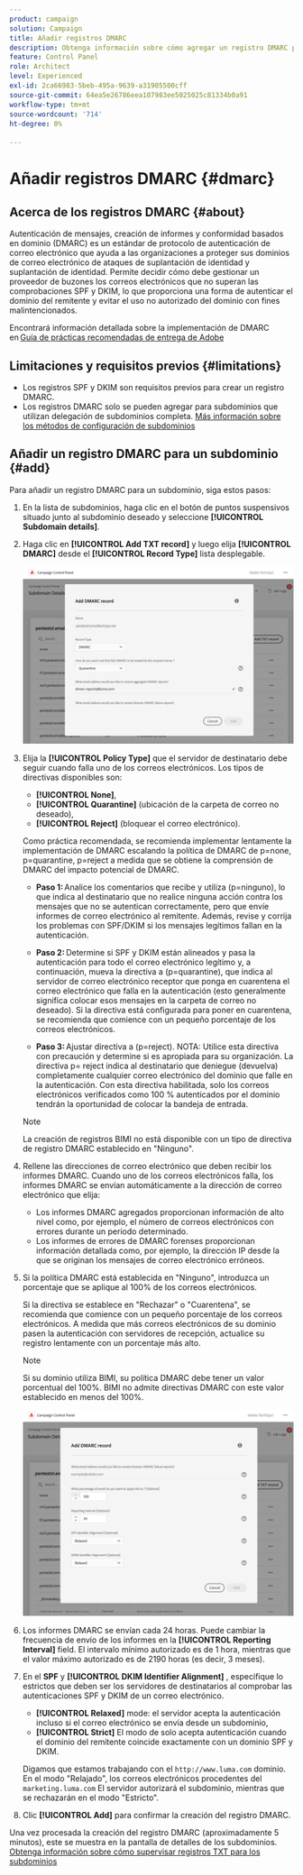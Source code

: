 ```yaml
---
product: campaign
solution: Campaign
title: Añadir registros DMARC
description: Obtenga información sobre cómo agregar un registro DMARC para un subdominio.
feature: Control Panel
role: Architect
level: Experienced
exl-id: 2ca66983-5beb-495a-9639-a31905500cff
source-git-commit: 64ea5e26786eea107983ee5025025c81334b0a91
workflow-type: tm+mt
source-wordcount: '714'
ht-degree: 0%

---
```


# Añadir registros DMARC {#dmarc}

## Acerca de los registros DMARC {#about}

Autenticación de mensajes, creación de informes y conformidad basados en dominio (DMARC) es un estándar de protocolo de autenticación de correo electrónico que ayuda a las organizaciones a proteger sus dominios de correo electrónico de ataques de suplantación de identidad y suplantación de identidad. Permite decidir cómo debe gestionar un proveedor de buzones los correos electrónicos que no superan las comprobaciones SPF y DKIM, lo que proporciona una forma de autenticar el dominio del remitente y evitar el uso no autorizado del dominio con fines malintencionados.

Encontrará información detallada sobre la implementación de DMARC en [Guía de prácticas recomendadas de entrega de Adobe](https://experienceleague.adobe.com/docs/deliverability-learn/deliverability-best-practice-guide/additional-resources/technotes/implement-dmarc.html)

## Limitaciones y requisitos previos {#limitations}

* Los registros SPF y DKIM son requisitos previos para crear un registro DMARC.
* Los registros DMARC solo se pueden agregar para subdominios que utilizan delegación de subdominios completa. [Más información sobre los métodos de configuración de subdominios](subdomains-branding.md#subdomain-delegation-methods)

## Añadir un registro DMARC para un subdominio {#add}

Para añadir un registro DMARC para un subdominio, siga estos pasos:

1. En la lista de subdominios, haga clic en el botón de puntos suspensivos situado junto al subdominio deseado y seleccione **[!UICONTROL Subdomain details]**.

1. Haga clic en **[!UICONTROL Add TXT record]** y luego elija **[!UICONTROL DMARC]** desde el **[!UICONTROL Record Type]** lista desplegable.

   ![](assets/dmarc-add.png)

1. Elija la **[!UICONTROL Policy Type]** que el servidor de destinatario debe seguir cuando falla uno de los correos electrónicos. Los tipos de directivas disponibles son:

   * **[!UICONTROL None]**,
   * **[!UICONTROL Quarantine]** (ubicación de la carpeta de correo no deseado),
   * **[!UICONTROL Reject]** (bloquear el correo electrónico).

   Como práctica recomendada, se recomienda implementar lentamente la implementación de DMARC escalando la política de DMARC de p=none, p=quarantine, p=reject a medida que se obtiene la comprensión de DMARC del impacto potencial de DMARC.

   * **Paso 1:** Analice los comentarios que recibe y utiliza (p=ninguno), lo que indica al destinatario que no realice ninguna acción contra los mensajes que no se autentican correctamente, pero que envíe informes de correo electrónico al remitente. Además, revise y corrija los problemas con SPF/DKIM si los mensajes legítimos fallan en la autenticación.

   * **Paso 2:** Determine si SPF y DKIM están alineados y pasa la autenticación para todo el correo electrónico legítimo y, a continuación, mueva la directiva a (p=quarantine), que indica al servidor de correo electrónico receptor que ponga en cuarentena el correo electrónico que falla en la autenticación (esto generalmente significa colocar esos mensajes en la carpeta de correo no deseado). Si la directiva está configurada para poner en cuarentena, se recomienda que comience con un pequeño porcentaje de los correos electrónicos.

   * **Paso 3:** Ajustar directiva a (p=reject). NOTA: Utilice esta directiva con precaución y determine si es apropiada para su organización. La directiva p= reject indica al destinatario que deniegue (devuelva) completamente cualquier correo electrónico del dominio que falle en la autenticación. Con esta directiva habilitada, solo los correos electrónicos verificados como 100 % autenticados por el dominio tendrán la oportunidad de colocar la bandeja de entrada.

   >[!NOTE]
   >
   > La creación de registros BIMI no está disponible con un tipo de directiva de registro DMARC establecido en &quot;Ninguno&quot;.

1. Rellene las direcciones de correo electrónico que deben recibir los informes DMARC. Cuando uno de los correos electrónicos falla, los informes DMARC se envían automáticamente a la dirección de correo electrónico que elija:

   * Los informes DMARC agregados proporcionan información de alto nivel como, por ejemplo, el número de correos electrónicos con errores durante un periodo determinado.
   * Los informes de errores de DMARC forenses proporcionan información detallada como, por ejemplo, la dirección IP desde la que se originan los mensajes de correo electrónico erróneos.

1. Si la política DMARC está establecida en &quot;Ninguno&quot;, introduzca un porcentaje que se aplique al 100% de los correos electrónicos.

   Si la directiva se establece en &quot;Rechazar&quot; o &quot;Cuarentena&quot;, se recomienda que comience con un pequeño porcentaje de los correos electrónicos. A medida que más correos electrónicos de su dominio pasen la autenticación con servidores de recepción, actualice su registro lentamente con un porcentaje más alto.

   >[!NOTE]
   >
   >Si su dominio utiliza BIMI, su política DMARC debe tener un valor porcentual del 100%. BIMI no admite directivas DMARC con este valor establecido en menos del 100%.

   ![](assets/dmarc-add2.png)

1. Los informes DMARC se envían cada 24 horas. Puede cambiar la frecuencia de envío de los informes en la **[!UICONTROL Reporting Interval]** field. El intervalo mínimo autorizado es de 1 hora, mientras que el valor máximo autorizado es de 2190 horas (es decir, 3 meses).

1. En el **SPF** y **[!UICONTROL DKIM Identifier Alignment]** , especifique lo estrictos que deben ser los servidores de destinatarios al comprobar las autenticaciones SPF y DKIM de un correo electrónico.

   * **[!UICONTROL Relaxed]** mode: el servidor acepta la autenticación incluso si el correo electrónico se envía desde un subdominio,
   * **[!UICONTROL Strict]** El modo de solo acepta autenticación cuando el dominio del remitente coincide exactamente con un dominio SPF y DKIM.

   Digamos que estamos trabajando con el `http://www.luma.com` dominio. En el modo &quot;Relajado&quot;, los correos electrónicos procedentes del `marketing.luma.com` El servidor autorizará el subdominio, mientras que se rechazarán en el modo &quot;Estricto&quot;.

1. Clic **[!UICONTROL Add]** para confirmar la creación del registro DMARC.

Una vez procesada la creación del registro DMARC (aproximadamente 5 minutos), este se muestra en la pantalla de detalles de los subdominios. [Obtenga información sobre cómo supervisar registros TXT para los subdominios](gs-txt-records.md#monitor)
